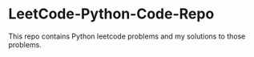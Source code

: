 # LeetCode-Python-Code-Repo
This repo contains Python leetcode problems and my solutions to those problems.
